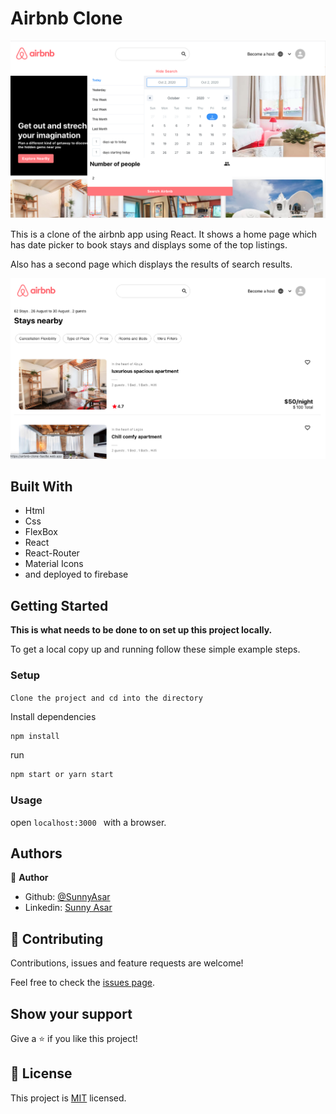 # Airbnb Clone

![screenshot](./public/airbnb.png)

This is a clone of the airbnb app using React. It shows a home page which has date picker to book stays and displays some of the top listings.

Also has a second page which displays the results of search results.

![screenshot](./public/result.png)

## Built With

- Html
- Css
- FlexBox
- React
- React-Router
- Material Icons 
- and deployed to firebase

## Getting Started

**This is what needs to be done to  on set up this project locally.**

To get a local copy up and running follow these simple example steps.

### Setup
`Clone the project and cd into the directory`

Install dependencies
```zsh
npm install  
```
run 
```zsh 
npm start or yarn start
```

### Usage
open `localhost:3000 ` with a browser.


## Authors

👤 **Author**

- Github: [@SunnyAsar](https://github.com/SunnyAsar)
- Linkedin: [Sunny Asar](https://www.linkedin.com/in/sunnyasar/)

## 🤝 Contributing

Contributions, issues and feature requests are welcome!

Feel free to check the [issues page](https://github.com/SunnyAsar/airbnb-clone/issues).

## Show your support

Give a ⭐️ if you like this project!

## 📝 License

This project is [MIT](lic.url) licensed.
